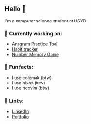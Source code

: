 ## Hello 🐒

I'm a computer science student at USYD

### 🙈 Currently working on:
- [Anagram Practice Tool](https://github.com/MonkieeBoi/goana)
- [Habit tracker](https://github.com/yunz-dev/spnw-api)
- [Number Memory Game](https://github.com/MonkieeBoi/4Go10)

### 🙊 Fun facts:
- I use colemak (btw)
- I use nixos (btw)
- I use neovim (btw)

### 🙉 Links:
- [LinkedIn](https://www.linkedin.com/in/simon-danh)
- [Portfolio](https://portfolio-monkeyboy.vercel.app/)
